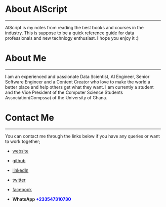 # About AIScript

---

AIScript is my notes from reading the best books and courses in the industry. This is suppose to be a quick reference guide for data professionals and new technlogy enthusiast. I hope you enjoy it :)

# About Me

---

I am an experienced and passionate Data Scientist, AI Engineer, Senior Software Engineer and a Content Creator who love to make the world a better place and help others get what they want. I am currently a student and the Vice President of the Computer Science Students Association(Compssa) of the University of Ghana.

# Contact Me

---

You can contact me through the links below if you have any queries or want to work together;

- [website](https://boadzie.surge.sh)

- [github](https://github.com/Boadzie)

- [linkedIn](https://www.linkedin.com/in/daniel-boadzie-5ab68213a/)

- [twitter](https://twitter.com/boadzie)

- [facebook](https://www.facebook.com/profile.php?id=100006259099181&ref=bookmarks)

- **WhatsApp** <span style="color: blue; font-weight: bold;"> +233547310730</span>
